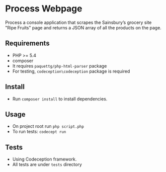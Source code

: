 # Process Webpage

Process a console application that scrapes the
Sainsbury’s grocery site "Ripe Fruits" page and returns a JSON array of all the products on the page.


Requirements
------------

* PHP >= 5.4
* composer
* It requires `paquettg/php-html-parser` package
* For testing, `codeception\codeception` package is required


Install
--------
* Run `composer install` to install dependencies.


Usage
-----
* On project root run `php script.php`
* To run tests: `codecept run`

Tests
-----
* Using Codeception framework.
* All tests are under `tests` directory
